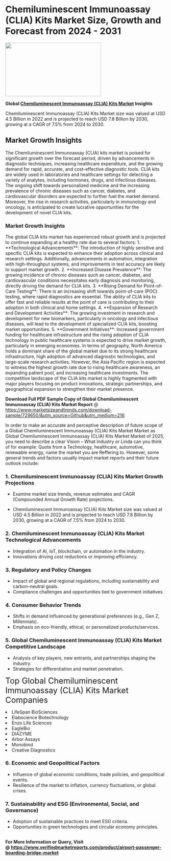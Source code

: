 <H1>Chemiluminescent Immunoassay (CLIA) Kits Market Size, Growth and Forecast from 2024 - 2031</H1><img class="aligncenter size-medium wp-image-584254" src="https://thirdeyenews.in/wp-content/uploads/2024/09/Global-Market-Research-300x168.jpeg" alt="" width="300" height="168" /><p><strong>Global&nbsp;<a href="https://www.marketsizeandtrends.com/download-sample/729650/&amp;utm_source=Github&utm_medium=216">Chemiluminescent Immunoassay (CLIA) Kits Market</a> Insights</strong></p><p>Chemiluminescent Immunoassay (CLIA) Kits Market size was valued at USD 4.5 Billion in 2022 and is projected to reach USD 7.8 Billion by 2030, growing at a CAGR of 7.5% from 2024 to 2030.</p><p><h2>Market Growth Insights</h2> The Chemiluminescent Immunoassay (CLIA) kits market is poised for significant growth over the forecast period, driven by advancements in diagnostic techniques, increasing healthcare expenditure, and the growing demand for rapid, accurate, and cost-effective diagnostic tools. CLIA kits are widely used in laboratories and healthcare settings for detecting a variety of analytes, including hormones, drugs, and infectious diseases. The ongoing shift towards personalized medicine and the increasing prevalence of chronic diseases such as cancer, diabetes, and cardiovascular disorders are expected to further fuel the market demand. Moreover, the rise in research activities, particularly in immunology and oncology, is anticipated to create lucrative opportunities for the development of novel CLIA kits. <h3>Market Growth Insights</h3> The global CLIA kits market has experienced robust growth and is projected to continue expanding at a healthy rate due to several factors: 1. **Technological Advancements**: The introduction of highly sensitive and specific CLIA kits is expected to enhance their adoption across clinical and research settings. Additionally, advancements in automation, integration with high-throughput systems, and improvements in test accuracy are likely to support market growth. 2. **Increased Disease Prevalence**: The growing incidence of chronic diseases such as cancer, diabetes, and cardiovascular conditions necessitates early diagnosis and monitoring, directly driving the demand for CLIA kits. 3. **Rising Demand for Point-of-Care Testing**: There is an increasing shift towards point-of-care (POC) testing, where rapid diagnostics are essential. The ability of CLIA kits to offer fast and reliable results at the point of care is contributing to their adoption in both clinical and home settings. 4. **Expansion of Research and Development Activities**: The growing investment in research and development for new biomarkers, particularly in oncology and infectious diseases, will lead to the development of specialized CLIA kits, boosting market opportunities. 5. **Government Initiatives**: Increased government funding for healthcare infrastructure and the rising adoption of CLIA technology in public healthcare systems is expected to drive market growth, particularly in emerging economies. In terms of geography, North America holds a dominant share of the global market due to its strong healthcare infrastructure, high adoption of advanced diagnostic technologies, and large-scale research activities. However, the Asia Pacific region is expected to witness the highest growth rate due to rising healthcare awareness, an expanding patient pool, and increasing healthcare investments. The competitive landscape of the CLIA kits market is highly fragmented with major players focusing on product innovations, strategic partnerships, and geographical expansion to strengthen their market presence. </p><p><span class=""><strong>Download Full PDF Sample Copy of Global Chemiluminescent Immunoassay (CLIA) Kits Market Report</strong> @ <a href="https://www.marketsizeandtrends.com/download-sample/729650/&amp;utm_source=Github&utm_medium=216" target="_blank">https://www.marketsizeandtrends.com/download-sample/729650/&amp;utm_source=Github&utm_medium=216</a></span></p><p>In order to make an accurate and perceptive description of future scope of a Global&nbsp;Chemiluminescent Immunoassay (CLIA) Kits Market Market as Global&nbsp;Chemiluminescent Immunoassay (CLIA) Kits Market Market of 2025, you need to describe a clear Vision &ndash; What Industry or Linda can you think of for example: Quote from a Technology, healthcare, automotive, renewable energy, name the market you are Reffering to. However, some general trends and factors usually impact market reports and their future outlook include:</p><h3>1.&nbsp;<strong>Chemiluminescent Immunoassay (CLIA) Kits Market Growth Projections</strong></h3><ul><li>Examine market size trends, revenue estimates and CAGR (Compounded Annual Growth Rate) projections.</li><li><p>Chemiluminescent Immunoassay (CLIA) Kits Market size was valued at USD 4.5 Billion in 2022 and is projected to reach USD 7.8 Billion by 2030, growing at a CAGR of 7.5% from 2024 to 2030.</p></li></ul><h3>2.&nbsp;<strong>Chemiluminescent Immunoassay (CLIA) Kits Market Technological Advancements</strong></h3><ul><li>Integration of AI, IoT, blockchain, or automation in the industry.</li><li>Innovations driving cost reductions or improving efficiency.</li></ul><h3>3.&nbsp;<strong>Regulatory and Policy Changes</strong></h3><ul><li>Impact of global and regional regulations, including sustainability and carbon-neutral goals.</li><li>Compliance challenges and opportunities tied to government initiatives.</li></ul><h3>4.&nbsp;<strong>Consumer Behavior Trends</strong></h3><ul><li>Shifts in demand influenced by generational preferences (e.g., Gen Z, Millennials).</li><li>Emphasis on eco-friendly, ethical, or personalized products/services.</li></ul><h3>5.&nbsp;<strong>Global Chemiluminescent Immunoassay (CLIA) Kits Market Competitive Landscape</strong></h3><ul><li>Analysis of key players, new entrants, and partnerships shaping the industry.</li><li>Strategies for differentiation and market penetration.</li></ul><p data-pm-slice="1 1 []"><span style="color: inherit; font-family: inherit; font-size: 25px;">Top Global Chemiluminescent Immunoassay (CLIA) Kits Market Companies</span></p><div class="" data-test-id=""><p><li>LifeSpan BioSciences</li><li> Elabscience Biotechnology</li><li> Enzo Life Sciences</li><li> EagleBio</li><li> DIAZYME</li><li> Arbor Assays</li><li> Monobind</li><li> Creative Diagnostics</li></p></div><h3>6.&nbsp;<strong>Economic and Geopolitical Factors</strong></h3><ul><li>Influence of global economic conditions, trade policies, and geopolitical events.</li><li>Resilience of the market to inflation, currency fluctuations, or global crises.</li></ul><h3>7.&nbsp;<strong>Sustainability and ESG (Environmental, Social, and Governance)</strong></h3><ul><li>Adoption of sustainable practices to meet ESG criteria.</li><li>Opportunities in green technologies and circular economy principles.</li></ul><h2><strong style="font-size: 14px;">For More Information or Query, Visit @&nbsp;</strong><a style="background-color: #ffffff; font-size: 14px;" href="https://www.marketsizeandtrends.com/report/chemiluminescent-immunoassay-clia-kits-market/" target="_blank">https://www.verifiedmarketreports.com/product/airport-passenger-boarding-bridge-market</a></h2>
